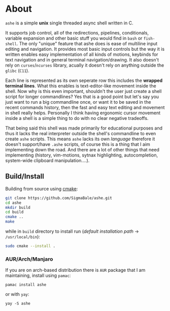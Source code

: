 # About
`ashe` is a simple **unix** single threaded async shell written in C.

It supports job control, all of the redirections, pipelines, conditionals, variable
expansion and other basic stuff you would find in `bash` or `fish-shell`.
The only "unique" feature that ashe does is ease of multiline input editing 
and navigation.
It provides most basic input controls but the way it is written enables easy
implementation of all kinds of motions, keybinds for text navigation and in general
terminal navigation/drawing. It also doesn't rely on `curses`/`ncurses` library, acually
it doesn't rely on anything outside the `glibc` (`C11`).

Each line is represented as its own seperate row this includes the **wrapped terminal lines**.
What this enables is text-editor-like movement inside the shell. Now why is this even
important, shouldn't the user just create a shell script for longer commandlines? Yes that
is a good point but let's say you just want to run a big commandline once, or want it to
be saved in the recent commands history, then the fast and easy text editing and movement
in shell really helps. Personally I think having ergonomic cursor movement inside
a shell is a simple thing to do with no clear negative tradeoffs.

That being said this shell was made primarily for educational purposes and thus it lacks
the real interpreter outside the shell's commandline to even create `ashe` scripts. This
means `ashe` lacks its own _language_ therefore it doesn't support/have `.ashe` scripts, of
course this is a thing that I aim implementing down the road. And there are a lot of
other things that need implementing (history, vim-motions, sytnax highlighting, 
autocompletion, system-wide clipboard manipulation....).

## Build/Install
Building from source using [cmake](https://cmake.org/):
```sh
git clone https://github.com/SigmaBale/ashe.git
cd ashe
mkdir build
cd build
cmake ..
make
```

while in `build` directory to install run (_default installation path_ -> `/usr/local/bin`):
```sh
sudo cmake --install .
```

### AUR/Arch/Manjaro
If you are on arch-based distribution there is `AUR` package that I am maintaining, install using `pamac`:
```
pamac install ashe
```
or with `yay`:
```
yay -S ashe
```
